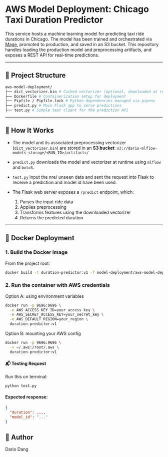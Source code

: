 # AWS Model Deployment: Chicago Taxi Duration Predictor

This service hosts a machine learning model for predicting taxi ride durations in Chicago. The model has been trained and orchestrated via [Mage](https://github.com/mage-ai/mage-ai), promoted to production, and saved in an S3 bucket. This repository handles loading the production model and preprocessing artifacts, and exposes a REST API for real-time predictions.

---

## 🔧 Project Structure
```bash
aws-model-deployment/
├── dict_vectorizer.bin # Cached vectorizer (optional, downloaded at runtime)
├── Dockerfile # Containerization setup for deployment
├── Pipfile / Pipfile.lock # Python dependencies managed via pipenv
├── predict.py # Main Flask app to serve predictions
├── test.py # Simple test client for the prediction API
```

---

## 🚀 How It Works

- The model and its associated preprocessing vectorizer (`dict_vectorizer.bin`) are stored in an **S3 bucket**: ```s3://dario-mlflow-models-storage/<RUN_ID>/artifacts/```

- `predict.py` downloads the model and vectorizer at runtime using `mlflow` and `boto3`.

- `test.py` input the nre/ unseen data and sent the request into Flask to receive a prediction and model id have been used. 

- The Flask web server exposes a `/predict` endpoint, which:
    1. Parses the input ride data
    2. Applies preprocessing
    3. Transforms features using the downloaded vectorizer
    4. Returns the predicted duration

---

## 🐳 Docker Deployment

### 1. **Build the Docker image**
From the project root:

```bash
docker build -t duration-predictor:v1 -f model-deployment/aws-model-deployment/Dockerfile .
```

### 2. **Run the container with AWS credentials**
Option A: using environment variables

```bash
docker run -p 9696:9696 \
  -e AWS_ACCESS_KEY_ID=your_access_key \
  -e AWS_SECRET_ACCESS_KEY=your_secret_key \
  -e AWS_DEFAULT_REGION=your_region \
  duration-predictor:v1
```

Option B: mounting your AWS config
```bash
docker run -p 9696:9696 \
  -v ~/.aws:/root/.aws \
  duration-predictor:v1
```

#### 📬 Testing Request
Run this on terminal:

```bash
python test.py
```

#### Expected response:

```json
{
  "duration": ...,
  "model_id": "..."
}
```


## 👤 Author
Dario Dang